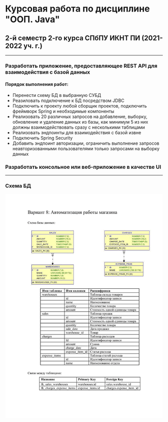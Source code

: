 # Курсовая работа по дисциплине "ООП. Java"
## 2-й семестр 2-го курса СПбПУ ИКНТ ПИ (2021-2022 уч. г.)
---
### Разработать приложение, предоставляющее REST API для взаимодействия с базой данных
#### Порядок выполнения работ:
* Перенести схему БД в выбранную СУБД
* Реазиловать подключение к БД посредством JDBC
* Подключить к проекту любой сборщик проектов, подключить фреймворк Spring и необходимые компоненты
* Реализовать 20 различных запросов на добавление, выборку, обновление и удаление данных из базы, как минимум 5 из них должны взаимодействовать сразу с несколькими таблицами
* Реализовать эндпоинты для взаимодействия с базой извне
* Подключить Spring Security
* Добавить эндпоинт авторизации, ограничить выполнение запросов неавторизованными пользователями только запросами на выборку данных
### Разработать консольное или веб-приложение в качестве UI
---
### Схема БД
![alt text](111-1.png "Схема БД")
